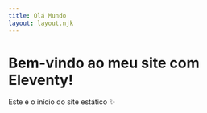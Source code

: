 ```yaml
---
title: Olá Mundo
layout: layout.njk
---
```


# Bem-vindo ao meu site com Eleventy!

Este é o início do site estático ✨
